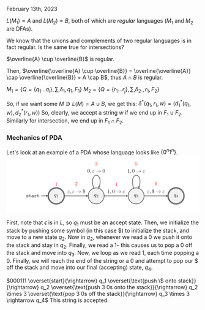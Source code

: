 February 13th, 2023

$L(M_1) = A$ and $L(M_2) = B$, both of which are *regular* languages ($M_1$ and $M_2$ are DFAs). 

We know that the unions and complements of two regular languages is in fact regular. Is the same true for intersections?

$\overline{A} \cup \overline{B}$ is regular.

Then, $\overline{\overline{A} \cup \overline{B}} = \overline{\overline{A}} \cap \overline{\overline{B}} = A \cap B$, thus $A \cap B$ is regular.

$M_1 = \left\{ Q = \{q_1 \dots q_i\} ,\sum, \delta_1, q_1, F_1 \right\}$
$M_2 = \left \{ Q = \{r_1\dots r_j\}, \sum, \delta_2., r_1, F_2 \right \}$

So, if we want some $M \ni L(M) = A \cup B$, we get this:
$\delta^*(q_1, r_1, w) = \left( d_1^*(q_1, w), d_2^*(r_1, w) \right)$
 So, clearly, we accept a string $w$ if we end up in $F_1 \cup F_2$.
 Similarly for intersection, we end up in $F_1 \cap F_2$.

### Mechanics of PDA

Let's look at an example of a PDA whose language looks like $\{0^n 1^n\}$.
![PDA example](images/PDA.png)

First, note that $\epsilon$ is in $L$, so $q_1$ must be an accept state. Then, we initialize the stack by pushing some symbol (in this case \$) to initialize the stack, and move to a new state $q_2$. Now in $q_2$, whenever we read a $0$ we push it onto the stack and stay in $q_2$. Finally, we read a $1$- this causes us to pop a $0$ off the stack and move into $q_3$. Now, we loop as we read $1$, each time popping a $0$. Finally, we will reach the end of the string or a $0$ and attempt to pop our \$ off the stack and move into our final (accepting) state, $q_4$.

$000111 \overset{start}{\rightarrow} q_1 \overset{\text{push \$ onto stack}}{\rightarrow} q_2 \overset{\text{push 3 0s onto the stack}}{\rightarrow} q_2 \times 3 \overset{\text{pop 3 0s off the stack}}{\rightarrow} q_3 \times 3 \rightarrow q_4$
This string is accepted.

